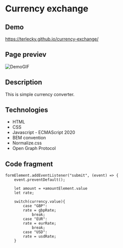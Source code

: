 # Currency exchange

## Demo

https://terlecky.github.io/currency-exchange/

## Page previev

![DemoGIF](https://i.postimg.cc/jqnLcdPZ/currency-exchange.gif)

## Description
This is simple currency converter.

## Technologies
- HTML
- CSS
- Javascript - ECMAScript 2020
- BEM convention
- Normalize.css
- Open Graph Protocol

## Code fragment

```
formElement.addEventListener("submit", (event) => {
    event.preventDefault();

    let amount = +amountElement.value 
    let rate;
    
    switch(currency.value){
        case "GBP":
        rate = gbpRate;
            break;
        case "EUR":
        rate = eurRate;
            break;
        case "USD":
        rate = usdRate;
    }
